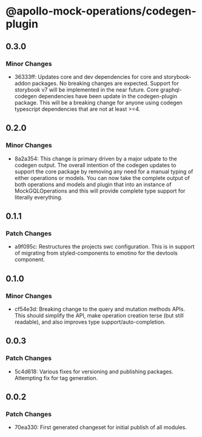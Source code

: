 # @apollo-mock-operations/codegen-plugin

## 0.3.0

### Minor Changes

- 36333ff: Updates core and dev dependencies for core and storybook-addon packages. No breaking
  changes are expected. Support for storybook v7 will be implemented in the near future. Core
  graphql-codegen dependencies have been update in the codegen-plugin package. This will be a
  breaking change for anyone using codegen typescript dependencies that are not at least >=4.

## 0.2.0

### Minor Changes

- 8a2a354: This change is primary driven by a major udpate to the codegen output. The overall
  intention of the codegen updates to support the core package by removing any need for a manual
  typing of either operations or models. You can now take the complete output of both operations and
  models and plugin that into an instance of MockGQLOperations and this will provide complete type
  support for literally everything.

## 0.1.1

### Patch Changes

- a9f095c: Restructures the projects swc configuration. This is in support of migrating from
  styled-components to emotino for the devtools component.

## 0.1.0

### Minor Changes

- cf54e3d: Breaking change to the query and mutation methods APIs. This should simplify the API,
  make operation creation terse (but still readable), and also improves type
  support/auto-completion.

## 0.0.3

### Patch Changes

- 5c4d618: Various fixes for versioning and publishing packages. Attempting fix for tag generation.

## 0.0.2

### Patch Changes

- 70ea330: First generated changeset for initial publish of all modules.
